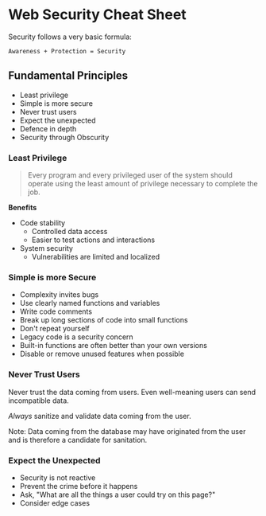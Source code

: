 # Web Security Cheat Sheet

Security follows a very basic formula:

    Awareness + Protection = Security


## Fundamental Principles

* Least privilege
* Simple is more secure
* Never trust users
* Expect the unexpected
* Defence in depth
* Security through Obscurity

### Least Privilege

> Every program and every privileged user of the system should operate using the least
> amount of privilege necessary to complete the job.

**Benefits**

* Code stability
  - Controlled data access
  - Easier to test actions and interactions
* System security
  - Vulnerabilities are limited and localized

### Simple is more Secure

* Complexity invites bugs
* Use clearly named functions and variables
* Write code comments
* Break up long sections of code into small functions
* Don't repeat yourself
* Legacy code is a security concern
* Built-in functions are often better than your own versions
* Disable or remove unused features when possible

### Never Trust Users

Never trust the data coming from users.  Even well-meaning users can send
incompatible data.

_Always_ sanitize and validate data coming from the user.

Note: Data coming from the database may have originated from the user and is
therefore a candidate for sanitation.

### Expect the Unexpected

* Security is not reactive
* Prevent the crime before it happens
* Ask, "What are all the things a user could try on this page?"
* Consider edge cases
